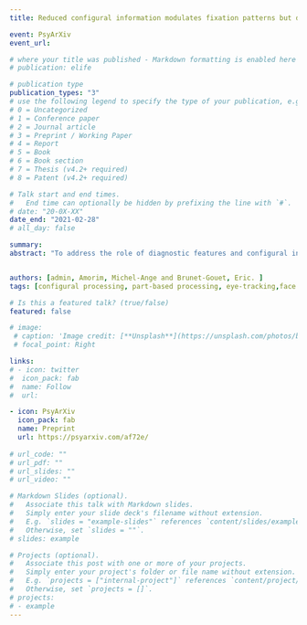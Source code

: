 ```yaml
---
title: Reduced configural information modulates fixation patterns but does not affect emotion recognition

event: PsyArXiv
event_url: 

# where your title was published - Markdown formatting is enabled here for italic etc.
# publication: elife

# publication type
publication_types: "3"
# use the following legend to specify the type of your publication, e.g. "1" for conference
# 0 = Uncategorized
# 1 = Conference paper
# 2 = Journal article
# 3 = Preprint / Working Paper
# 4 = Report
# 5 = Book
# 6 = Book section
# 7 = Thesis (v4.2+ required)
# 8 = Patent (v4.2+ required)

# Talk start and end times.
#   End time can optionally be hidden by prefixing the line with `#`.
# date: "20-0X-XX"
date_end: "2021-02-28"
# all_day: false

summary: 
abstract: "To address the role of diagnostic features and configural information in emotion recognition, we compared fixation patterns (on eyes, nose, mouth) and recognition performance from sketched (without head contours) and photographed face counterparts. Although sketch faces supposedly induce less configural processing than photographed faces, when they convey relevant diagnostic features, recognition performance is equivalent. First fixation patterns depended on emotion. Happy mouth was the only feature that received more fixations than eyes and nose. Fixations on diagnostic features varied with stimulus type and emotion during the second fixation only. Sadness, happiness, and anger generated more fixations on eyes for sketches, suggesting a part-based perceptual strategy. Conversely, longer central fixations on photographed faces suggested more configural processing. Removal of configural information (sketched faces) did not affect emotion recognition performance, supposedly because participants used a different visual scanning strategy of part-based processing towards the eyes to compensate for the impoverished configuration."


authors: [admin, Amorim, Michel-Ange and Brunet-Gouet, Eric. ]
tags: [configural processing, part-based processing, eye-tracking,face processing, emotion recognition]

# Is this a featured talk? (true/false)
featured: false

# image:
 # caption: 'Image credit: [**Unsplash**](https://unsplash.com/photos/bzdhc5b3Bxs)'
 # focal_point: Right

links:
# - icon: twitter
#  icon_pack: fab
#  name: Follow
#  url: 

- icon: PsyArXiv
  icon_pack: fab
  name: Preprint
  url: https://psyarxiv.com/af72e/
 
# url_code: "" 
# url_pdf: ""
# url_slides: ""
# url_video: ""

# Markdown Slides (optional).
#   Associate this talk with Markdown slides.
#   Simply enter your slide deck's filename without extension.
#   E.g. `slides = "example-slides"` references `content/slides/example-slides.md`.
#   Otherwise, set `slides = ""`.
# slides: example

# Projects (optional).
#   Associate this post with one or more of your projects.
#   Simply enter your project's folder or file name without extension.
#   E.g. `projects = ["internal-project"]` references `content/project/deep-learning/index.md`.
#   Otherwise, set `projects = []`.
# projects:
# - example
---
```

